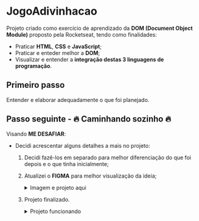 # JogoAdivinhacao

Projeto criado como exercício de aprendizado da <strong>DOM (Document Object Module)</strong> proposto pela Rocketseat, tendo como finalidades:

- Praticar <strong>HTML</strong>, <strong>CSS</strong> e <strong>JavaScript</strong>;
- Praticar e enteder melhor a <strong>DOM</strong>;
- Visualizar e entender a <strong>integração destas 3 linguagens de programação</strong>.

## Primeiro passo

Entender e elaborar adequadamente o que foi planejado.

## Passo seguinte - 🔥 Caminhando sozinho 🔥

Visando <strong>ME DESAFIAR</strong>:

- Decidi acrescentar alguns detalhes a mais no projeto:

  1. Decidi fazê-los em separado para melhor diferenciação do que foi depois e o que tinha inicialmente;
  2. Atualizei o <strong>FIGMA</strong> para melhor visualização da ideia;
  
      <details>
      
        <summary>Imagem e projeto aqui</summary>
        <br/>
        <a href="https://www.figma.com/file/6o5o8lic3sPzrdW32dwWiC/Jogo-Adivinha%C3%A7%C3%A3o-(Copy)?node-id=0%3A1" target="_blank"><img src="https://github.com/VMPILUSTRA/JogoAdivinhacao/blob/main/projeto-final_figma.png" width=450px/></a>
      
      </details>
  
  3. Projeto finalizado.
  
      <details>
      
        <summary>Projeto funcionando</summary>
        <br/>
        <a href="https://vmpilustra.github.io/JogoAdivinhacao/" target="_blank">Jogo da Adivinhação</a>
      
      </details>
        
      
